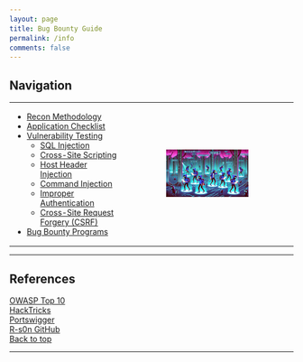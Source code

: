 ```yaml
---
layout: page
title: Bug Bounty Guide
permalink: /info
comments: false
---
```


<h2>Navigation</h2>
<div>
  <table>
    <tr>
      <!-- Navigation menu on the left -->
      <td>
        <ul>
          <li><a href="/notes/recon-methodology">Recon Methodology</a></li>
          <li><a href="#application-checklist">Application Checklist</a></li>
          <li>
            <a href="#vulnerability-testing">Vulnerability Testing</a>
            <ul>
              <li><a href="#sqli">SQL Injection</a></li>
              <li><a href="#xss">Cross-Site Scripting</a></li>
              <li><a href="#host-header-injection">Host Header Injection</a></li>
              <li><a href="#cmdi">Command Injection</a></li>
              <li><a href="#improper-authentication">Improper Authentication</a></li>
              <li><a href="#csrf">Cross-Site Request Forgery (CSRF)</a></li>
            </ul>
          </li>
          <li><a href="#references">Bug Bounty Programs</a></li>
        </ul>
      </td>
<!-- Image on the right -->
      <td>
        <p align="center">
          <img src="../assets/images/bug-guide.png" alt="bug-hunting" title="Bug Hunting" width="50%" />
        </p>
      </td>
    </tr>
  </table>
</div>

<script>
  // Get all elements with class 'dropdown-btn'
  var dropdownBtns = document.querySelectorAll('.dropdown-btn');
  
  dropdownBtns.forEach(function(btn) {
    btn.addEventListener('click', function() {
      // Toggle the dropdown content visibility
      var dropdownContent = this.nextElementSibling;
      if (dropdownContent.style.display === "none" || dropdownContent.style.display === "") {
        dropdownContent.style.display = "block";
      } else {
        dropdownContent.style.display = "none";
      }
    });
  });
</script>

---

## References

[OWASP Top 10](https://owasp.org/www-project-top-ten/)
<br>
[HackTricks](https://book.hacktricks.xyz/)
<br>
[Portswigger](https://portswigger.net/research)
<br>
[R-s0n GitHub](https://github.com/R-s0n)
<br>
[Back to top](#navigation)

---
